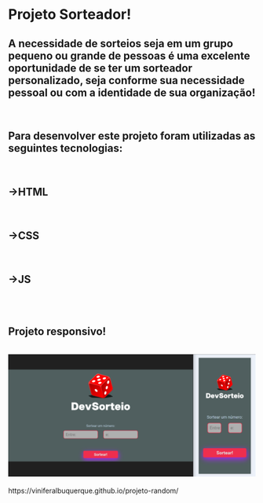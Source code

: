 <h1>Projeto Sorteador!</h1>

<h2>A necessidade de sorteios seja em um grupo pequeno ou grande de pessoas é uma excelente oportunidade de se ter um sorteador personalizado, seja conforme sua necessidade pessoal ou com a identidade de sua organização!</h2>
<br>
<h2>Para desenvolver este projeto foram utilizadas as seguintes tecnologias:</h2> <br>
<h2>→HTML</h2> <br>
<h2>→CSS</h2> <br>
<h2>→JS</h2> <br>
<br>
<h2>Projeto responsivo!</h2>
<br>

<img src="https://raw.githubusercontent.com/ViniFerAlbuquerque/projeto-random/803ec5d44ad71d27adfd8d7c98a91f3ff0691a31/assets/Drawer.png">
<br>



<br>
https://viniferalbuquerque.github.io/projeto-random/


